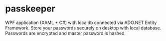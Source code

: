 # passkeeper
WPF application (XAML + C#) with localdb connected via ADO.NET Entity Framework. 
Store your passwords securely on desktop with local database. 
Passwords are encrypted and master password is hashed.

